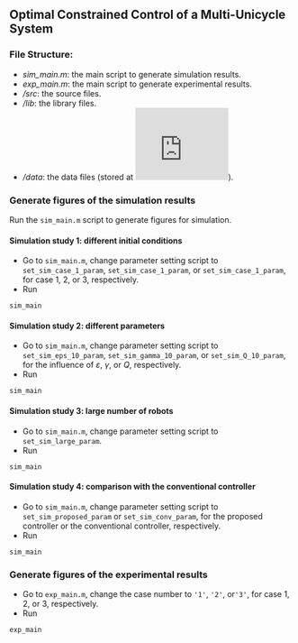 ## Optimal Constrained Control of a Multi-Unicycle System

### File Structure:

- *sim_main.m*: the main script to generate simulation results.
- *exp_main.m*: the main script to generate experimental results.
- */src*: the source files.
- */lib*: the library files. 
- */data*: the data files (stored at <iframe src="https://onedrive.live.com/embed?cid=EB578B2ED483E6A6&resid=EB578B2ED483E6A6%213715&authkey=AMZQzLBCmDYLZXM" width="165" height="128" frameborder="0" scrolling="no"></iframe>).

### Generate figures of the simulation results

Run the `sim_main.m` script to generate figures for simulation.

#### Simulation study 1: different initial conditions

- Go to `sim_main.m`, change parameter setting script to `set_sim_case_1_param`, `set_sim_case_1_param`, or `set_sim_case_1_param`, for case 1, 2, or 3, respectively.
- Run
```
sim_main
```
#### Simulation study 2: different parameters

- Go to `sim_main.m`, change parameter setting script to `set_sim_eps_10_param`, `set_sim_gamma_10_param`, or `set_sim_Q_10_param`, for the influence of $\varepsilon$, $\gamma$, or $Q$, respectively.
- Run
```
sim_main
```

#### Simulation study 3: large number of robots

- Go to `sim_main.m`, change parameter setting script to `set_sim_large_param`.
- Run
```
sim_main
```

#### Simulation study 4: comparison with the conventional controller

- Go to `sim_main.m`, change parameter setting script to `set_sim_proposed_param` or `set_sim_conv_param`, for the proposed controller or the conventional controller, respectively.
- Run
```
sim_main
```

### Generate figures of the experimental results

- Go to `exp_main.m`, change the case number to `'1'`, `'2'`, or`'3'`, for case 1, 2, or 3, respectively.
- Run
```
exp_main
```





 

